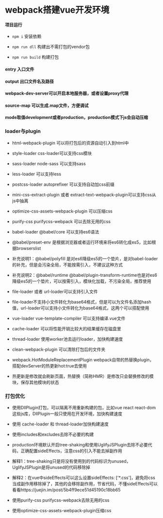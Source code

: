 # webpack搭建vue开发环境

#### 项目运行

- `npm i` 安装依赖

- `npm run dll` 构建出不需打包的vendor包

- `npm run build` 构建打包

#### entry 入口文件

#### output 出口文件名及路径

#### webpack-dev-server可以开启本地服务器，或者设置proxy代理

#### source-map 可以生成.map文件，方便调试

#### mode取值development或者production，production模式下js会自动压缩

### loader与plugin

- html-webpack-plugin 可以将打包后的资源自动引入到html中

- style-loader css-loader可以支持css模块

- sass-loader node-sass 可以支持sass

- less-loader 可以支持less

- postcss-loader autoprefixer 可以支持自动加css前缀

- mini-css-extract-plugin 或者 extract-text-webpack-plugin可以支持css从js中抽离

- optimize-css-assets-webpack-plugin 可以压缩css

- purify-css purifycss-webpack 可以去除无用的css

- babel-loader @babel/core 可以支持es6语法

- @babel/preset-env 是根据浏览器或者运行环境来将es6转化成es5，比如根据browserslist

- 补充说明1：@babel/polyfill 是对es6降级es5的一个垫片，是对babel-loader的补充，但是会污染全局，不能按需引入，不建议这种方式

- 补充说明2：@babel/runtime @babel/plugin-transform-runtime也是对es6降级es5的一个垫片，可以按需引入，模块化加载，不污染全局，推荐使用

- file-loader 或者 url-loader可以支持引入文件

- file-loader不支持小文件转化为base64格式，但是可以为文件名添加hash值，url-loader可以支持小文件转化为base64格式，这两个可以搭配使用

- vue-loader vue-template-compiler 可以支持编译.vue文件

- cache-loader 可以将性能开销比较大的结果缓存在磁盘里

- thread-loader 使用worker池去运行loader，加快构建速度

- clean-webpack-plugin 可以清除打包后的文件夹

- webpack.HotModuleReplacementPlugin webpack自带的热替换plugin，搭配devServer的热更新hot:true去使用

- 热更新是修改就会刷新页面，热替换（简称HMR）是修改只会替换修改的模块，保存其他模块的状态


### 打包优化

- 使用DllPlugin打包，可以隔离不用重新构建的包，比如vue react react-dom这些js库，DllPlugin一般只使用在开发环境，加快构建速度

- 使用 cache-loader 和 thread-loader加快构建速度

- 使用includes和excludes去除不必要的构建

- production环境默认开启tree-shaking和使用UglifyJSPlugin去除不必要代码，正确配置sideEffects，注意css的引入不能去掉副作用

- 解释1：tree-shaking只是将没有使用到的代码标识为unused，UglifyJSPlugin是将unused的代码移除掉

- 解释2：在vue中sideEffects可以这么设置sideEffects: ['*.css']，避免将css当成副作用移除掉了，其他的会移除副作用，节省代码，不懂sideEffects可以看看https://juejin.im/post/5b4ff9ece51d45190c18bb65

- 使用purify-css purifycss-webpack去除无用的css

- 使用optimize-css-assets-webpack-plugin压缩css


